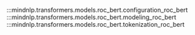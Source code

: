 :::mindnlp.transformers.models.roc_bert.configuration_roc_bert
:::mindnlp.transformers.models.roc_bert.modeling_roc_bert
:::mindnlp.transformers.models.roc_bert.tokenization_roc_bert